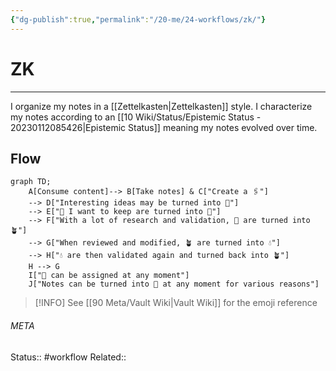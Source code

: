 ```yaml
---
{"dg-publish":true,"permalink":"/20-me/24-workflows/zk/"}
---
```


# ZK
---
I organize my notes in a [[Zettelkasten\|Zettelkasten]] style. I characterize my notes according to an [[10 Wiki/Status/Epistemic Status - 20230112085426\|Epistemic Status]] meaning my notes evolved over time.

## Flow
```mermaid
graph TD;
	A[Consume content]--> B[Take notes] & C["Create a 🖇️"]
	--> D["Interesting ideas may be turned into 🌱"]
	--> E["🌱 I want to keep are turned into 🌰"]
	--> F["With a lot of research and validation, 🌰 are turned into 🪴"]
	--> G["When reviewed and modified, 🪴 are turned into 💧"]
	--> H["💧 are then validated again and turned back into 🪴"]
	H --> G
	I["🌲 can be assigned at any moment"]
	J["Notes can be turned into 🍂 at any moment for various reasons"]
```

> [!INFO]
> See [[90 Meta/Vault Wiki\|Vault Wiki]] for the emoji reference




###### META
Status:: #workflow
Related:: 
